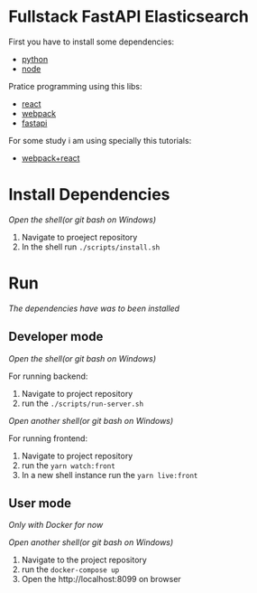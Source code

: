 # Fullstack FastAPI Elasticsearch

First you have to install some dependencies:
- [python](http://python.org)
- [node](https://nodejs.org/en/)

Pratice programming using this libs:
- [react](https://pt-br.reactjs.org/)
- [webpack](https://webpack.js.org/)
- [fastapi](https://fastapi.tiangolo.com/tutorial/first-steps/)

For some study i am using specially this tutorials:
- [webpack+react](https://www.typescriptlang.org/docs/handbook/react-&-webpack.html)


# Install Dependencies

*Open the shell(or git bash on Windows)*

1. Navigate to proeject repository
2. In the shell run `./scripts/install.sh`

# Run

*The dependencies have was to been installed*

## Developer mode

*Open the shell(or git bash on Windows)*

For running backend:

1. Navigate to project repository
2. run the `./scripts/run-server.sh`

*Open another shell(or git bash on Windows)*

For running frontend:

1. Navigate to project repository
2. run the `yarn watch:front`
3. In a new shell instance run the `yarn live:front`

## User mode

*Only with Docker for now*

*Open another shell(or git bash on Windows)*

1. Navigate to the project repository
2. run the `docker-compose up`
3. Open the http://localhost:8099 on browser